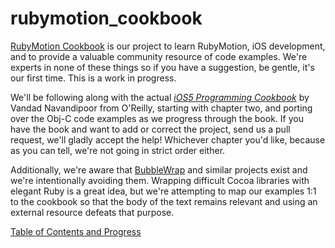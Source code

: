 # rubymotion_cookbook #

[RubyMotion Cookbook](http://iconoclastlabs.github.com/rubymotion_cookbook) is our project to learn RubyMotion, iOS development, and to provide a valuable community
resource of code examples. We're experts in none of these things so if you have a suggestion, be gentle, it's
our first time. This is a work in progress.

We'll be following along with the actual *[iOS5 Programming Cookbook](http://shop.oreilly.com/product/0636920021728.do)*
 by Vandad Navandipoor from O'Reilly, 
starting with chapter two, and porting over the Obj-C code examples as we progress through the book. If you have
the book and want to add or correct the project, send us a pull request, we'll gladly accept the help!  Whichever 
chapter you'd like, because as you can tell, we're not going in strict order either.

Additionally, we're aware that [BubbleWrap](https://github.com/mattetti/BubbleWrap) and similar projects exist and 
we're intentionally avoiding them. Wrapping difficult Cocoa libraries with elegant Ruby is a great idea, but we're
attempting to map our examples 1:1 to the cookbook so that the body of the text remains relevant and using an 
external resource defeats that purpose.

[Table of Contents and Progress](https://github.com/IconoclastLabs/rubymotion_cookbook/wiki/Table-of-Contents)
